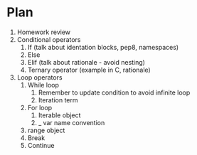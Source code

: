 # Plan
1. Homework review
2. Conditional operators
    1. If (talk about identation blocks, pep8, namespaces)
    2. Else
    3. Elif (talk about rationale - avoid nesting)
    4. Ternary operator (example in C, rationale)
3. Loop operators
    1. While loop
        1. Remember to update condition to avoid infinite loop
        2. Iteration term
    2. For loop
        1. Iterable object
        2. _ var name convention
    3. range object
    4. Break
    5. Continue